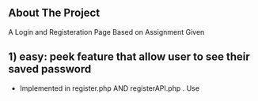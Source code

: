 <div id="top"></div>

## About The Project

A Login and Registeration Page Based on Assignment Given

## 1) easy: peek feature that allow user to see their saved password

* Implemented in register.php AND registerAPI.php . Use <script> tag inside.

## 2) medium: check user entered email address availability using jQuery/Ajax (compare user input with data in database). 

* Implemented in register.php. Use checkemail.php, checkemail.js and AJAX to connect Database and change data accordingly.

## c) medium: OTP or activation account using uniqid() and email function.

* Implemented in registerAPI.php. Use checkOTP.php and mail.php to send OTP number via email.

## d) high: password strength meter using API. 

* I have created 2 ways to guess password strength

    i) AJAX Register = Use AJAX and Third Party JS to get user's password strength ( register.php )
    ii) GET API = Use AJAX and own API to get user's password strength ( registerAPI.php )


<p align="right">(<a href="#top">back to top</a>)</p>



### Built With

* [Bootstrap](https://getbootstrap.com)
* [JQuery](https://jquery.com)
* [PHPMailer](https://sourceforge.net/projects/phpmailer/)

<p align="right">(<a href="#top">back to top</a>)</p>



<!-- GETTING STARTED -->
## Getting Started

Download via Github Link / Git.

### Prerequisites

1) Laragon
    -   PHPMYADMIN
    -   PHPMAILER
    -   SSL

### Installation


1. Clone the repo
   ```sh
   git clone https://github.com/FA2500/auth.git
   ```

2. Upload auth.sql to PHPMYADMIN

3. All authentication are created with hardcode dummy account. 

4. Done

<p align="right">(<a href="#top">back to top</a>)</p>


## License

Distributed under the MIT License. See `LICENSE.txt` for more information.

<p align="right">(<a href="#top">back to top</a>)</p>



<!-- CONTACT -->
## Contact

Project Link: [https://github.com/FA2500/auth](https://github.com/FA2500/auth)

<p align="right">(<a href="#top">back to top</a>)</p>
